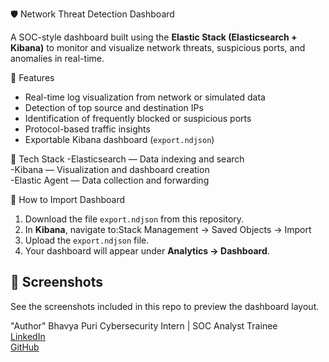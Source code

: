 🛡️ Network Threat Detection Dashboard

A SOC-style dashboard built using the **Elastic Stack (Elasticsearch + Kibana)** to monitor and visualize network threats, suspicious ports, and anomalies in real-time.

🚀 Features
- Real-time log visualization from network or simulated data  
- Detection of top source and destination IPs  
- Identification of frequently blocked or suspicious ports  
- Protocol-based traffic insights  
- Exportable Kibana dashboard (`export.ndjson`)

🧩 Tech Stack
-Elasticsearch — Data indexing and search  
-Kibana — Visualization and dashboard creation  
-Elastic Agent — Data collection and forwarding  

🧠 How to Import Dashboard
1. Download the file `export.ndjson` from this repository.  
2. In **Kibana**, navigate to:Stack Management → Saved Objects → Import
3. Upload the `export.ndjson` file.  
4. Your dashboard will appear under **Analytics → Dashboard**.

## 📸 Screenshots
See the screenshots included in this repo to preview the dashboard layout.

"Author"
Bhavya Puri
Cybersecurity Intern | SOC Analyst Trainee  
[LinkedIn](https://www.linkedin.com/in/bhavya-puri-31227027a/)  
[GitHub](https://github.com/pbhavya009)


